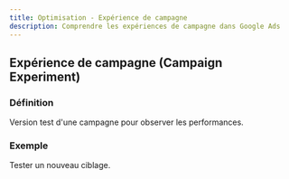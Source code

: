 ```yaml
---
title: Optimisation - Expérience de campagne
description: Comprendre les expériences de campagne dans Google Ads
---
```


## Expérience de campagne (Campaign Experiment)

### Définition
Version test d'une campagne pour observer les performances.

### Exemple
Tester un nouveau ciblage.